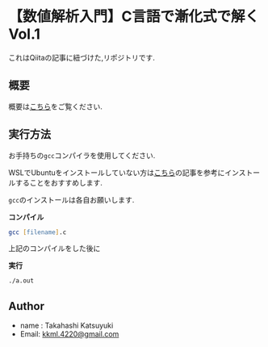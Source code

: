 # 【数値解析入門】C言語で漸化式で解く Vol.1

これはQiitaの記事に紐づけた,リポジトリです.

## 概要

概要は[こちら](https://qiita.com/kkml_4220/items/acd25357ebea1b94cd05)をご覧ください.

## 実行方法

お手持ちの`gcc`コンパイラを使用してください.

WSLでUbuntuをインストールしていない方は[こちら](https://qiita.com/kkml_4220/items/f4fe903b36df8e4f7e24)の記事を参考にインストールすることをおすすめします.

`gcc`のインストールは各自お願いします.

**コンパイル**
```zsh
gcc [filename].c
```

上記のコンパイルをした後に

**実行**
```bash
./a.out
```

## Author 
+ name : Takahashi Katsuyuki
+ Email: kkml.4220@gmail.com 
